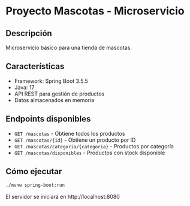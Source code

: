 # Proyecto Mascotas - Microservicio

## Descripción
Microservicio básico para una tienda de mascotas.

## Características
- Framework: Spring Boot 3.5.5
- Java: 17
- API REST para gestión de productos
- Datos almacenados en memoria

## Endpoints disponibles
- `GET /mascotas` - Obtiene todos los productos
- `GET /mascotas/{id}` - Obtiene un producto por ID
- `GET /mascotas/categoria/{categoria}` - Productos por categoría
- `GET /mascotas/disponibles` - Productos con stock disponible

## Cómo ejecutar
```bash
./mvnw spring-boot:run
```

El servidor se iniciará en http://localhost:8080
